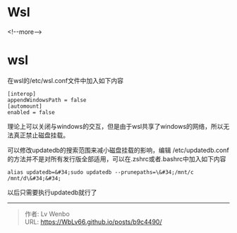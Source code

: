 # Wsl


&lt;!--more--&gt;

# wsl

在wsl的/etc/wsl.conf文件中加入如下内容
```
[interop]
appendWindowsPath = false
[automount]
enabled = false
```
理论上可以关闭与windows的交互，但是由于wsl共享了windows的网络，所以无法真正禁止磁盘挂载。

可以修改updatedb的搜索范围来减小磁盘挂载的影响，编辑 /etc/updatedb.conf的方法并不是对所有发行版全部适用，可以在.zshrc或者.bashrc中加入如下内容
```
alias updatedb=&#34;sudo updatedb --prunepaths=\&#34;/mnt/c /mnt/d\&#34;&#34;
```
以后只需要执行updatedb就行了


---

> 作者: Lv Wenbo  
> URL: https://WbLv66.github.io/posts/b9c4490/  


